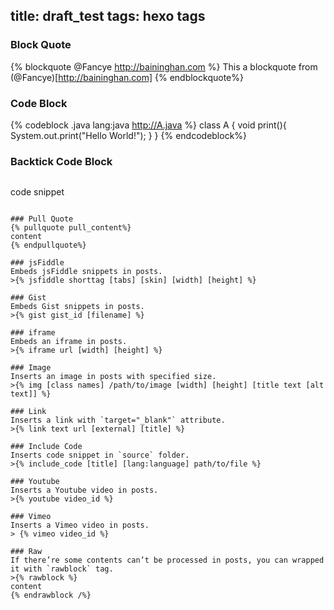 title: draft_test
tags: hexo tags
---

### Block Quote
{% blockquote @Fancye http://baininghan.com %}
This a blockquote from (@Fancye)[http://baininghan.com]
{% endblockquote%}

### Code Block
{% codeblock .java lang:java http://A.java %}
 class A {
	void print(){
		System.out.print("Hello World!");
	}
 }
{% endcodeblock%}

### Backtick Code Block
>```[language][title][url][link text]
code snippet
```

### Pull Quote
{% pullquote pull_content%}
content
{% endpullquote%}

### jsFiddle
Embeds jsFiddle snippets in posts.
>{% jsfiddle shorttag [tabs] [skin] [width] [height] %}

### Gist
Embeds Gist snippets in posts.
>{% gist gist_id [filename] %}

### iframe
Embeds an iframe in posts.
>{% iframe url [width] [height] %}

### Image
Inserts an image in posts with specified size.
>{% img [class names] /path/to/image [width] [height] [title text [alt text]] %}

### Link
Inserts a link with `target="_blank"` attribute.
>{% link text url [external] [title] %}

### Include Code
Inserts code snippet in `source` folder.
>{% include_code [title] [lang:language] path/to/file %}

### Youtube
Inserts a Youtube video in posts.
>{% youtube video_id %}

### Vimeo
Inserts a Vimeo video in posts.
> {% vimeo video_id %}

### Raw
If there’re some contents can’t be processed in posts, you can wrapped it with `rawblock` tag.
>{% rawblock %}
content
{% endrawblock /%}